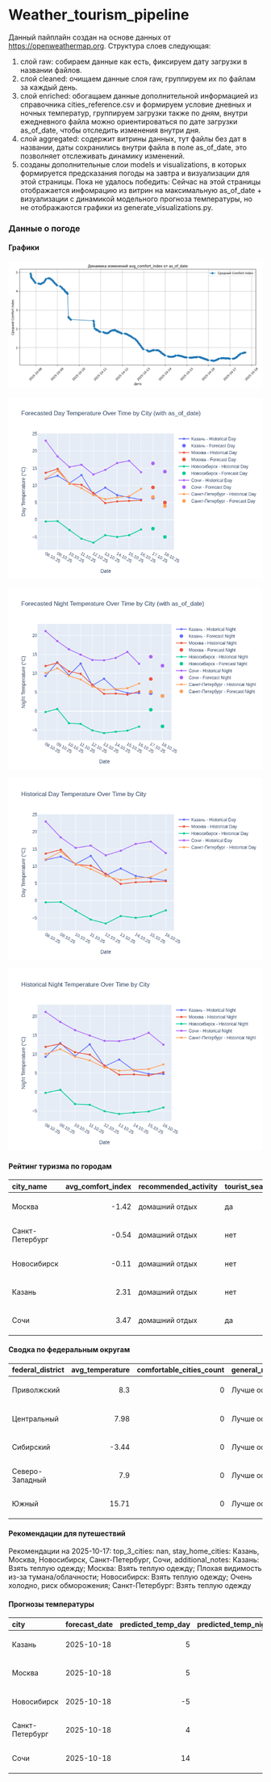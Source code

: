 # Weather_tourism_pipeline
Данный пайплайн создан на основе данных от https://openweathermap.org.
Структура слоев следующая:
  1) слой raw: 
  собираем данные как есть, фиксируем дату загрузки в названии файлов.
  2) слой cleaned:
  очищаем данные слоя raw, группируем их по файлам за каждый день.
  3) слой enriched:
  обогащаем данные дополнительной информацией из справочника cities_reference.csv и формируем условие дневных и ночных температур,
  группируем загрузки также по дням, внутри ежедневного файла можно ориентироваться по дате загрузки as_of_date, чтобы отследить изменения внутри дня.
  4) слой aggregated:
   содержит витрины данных, тут файлы без дат в названии, даты сохранились внутри файла в поле as_of_date, это позволняет отслеживать динамику изменений.
  6) созданы дополнительные слои models и visualizations, в которых формируется предсказания погоды на завтра и визуализации для этой страницы.
  Пока не удалось победить: Сейчас на этой страницы отображается инфомрацию из витрин на максимальную as_of_date + визуализации с динамикой модельного прогноза температуры, 
  но не отображаются графики из generate_visualizations.py.
<!-- WEATHER DATA START -->
### Данные о погоде

#### Графики
![Comfort Index Trend](data/visualizations/comfort_index_trend.png)

![Forecasted Day Temperature](data/visualizations/forecasted_day_temperature.png)

![Forecasted Night Temperature](data/visualizations/forecasted_night_temperature.png)

![Historical Day Temperature](data/visualizations/historical_day_temperature.png)

![Historical Night Temperature](data/visualizations/historical_night_temperature.png)

#### Рейтинг туризма по городам
| city_name       |   avg_comfort_index | recommended_activity   | tourist_season_match   | tourism_season   | tour_recommendation       | as_of_date          |
|:----------------|--------------------:|:-----------------------|:-----------------------|:-----------------|:--------------------------|:--------------------|
| Москва          |               -1.42 | домашний отдых         | да                     | Круглогодично    | домашний отдых в сезон    | 2025-10-17 16:46:00 |
| Санкт-Петербург |               -0.54 | домашний отдых         | нет                    | Май-Сентябрь     | домашний отдых вне сезона | 2025-10-17 16:46:00 |
| Новосибирск     |               -0.11 | домашний отдых         | нет                    | Июнь-Август      | домашний отдых вне сезона | 2025-10-17 16:46:00 |
| Казань          |                2.31 | домашний отдых         | нет                    | Май-Сентябрь     | домашний отдых вне сезона | 2025-10-17 16:46:00 |
| Сочи            |                3.47 | домашний отдых         | да                     | Май-Октябрь      | домашний отдых в сезон    | 2025-10-17 16:46:00 |

#### Сводка по федеральным округам
| federal_district   |   avg_temperature |   comfortable_cities_count | general_recommendation   | as_of_date          |
|:-------------------|------------------:|---------------------------:|:-------------------------|:--------------------|
| Приволжский        |              8.3  |                          0 | Лучше остаться дома      | 2025-10-17 16:46:00 |
| Центральный        |              7.98 |                          0 | Лучше остаться дома      | 2025-10-17 16:46:00 |
| Сибирский          |             -3.44 |                          0 | Лучше остаться дома      | 2025-10-17 16:46:00 |
| Северо-Западный    |              7.9  |                          0 | Лучше остаться дома      | 2025-10-17 16:46:00 |
| Южный              |             15.71 |                          0 | Лучше остаться дома      | 2025-10-17 16:46:00 |

#### Рекомендации для путешествий
Рекомендации на 2025-10-17: top_3_cities: nan, stay_home_cities: Казань, Москва, Новосибирск, Санкт-Петербург, Сочи, additional_notes: Казань: Взять теплую одежду; Москва: Взять теплую одежду; Плохая видимость из-за тумана/облачности; Новосибирск: Взять теплую одежду; Очень холодно, риск обморожения; Санкт-Петербург: Взять теплую одежду

#### Прогнозы температуры
| city            | forecast_date   |   predicted_temp_day |   predicted_temp_night | model_type       | as_of_date          |
|:----------------|:----------------|---------------------:|-----------------------:|:-----------------|:--------------------|
| Казань          | 2025-10-18      |                    5 |                      4 | LinearRegression | 2025-10-17 16:47:08 |
| Москва          | 2025-10-18      |                    5 |                      4 | LinearRegression | 2025-10-17 16:47:08 |
| Новосибирск     | 2025-10-18      |                   -5 |                     -4 | LinearRegression | 2025-10-17 16:47:08 |
| Санкт-Петербург | 2025-10-18      |                    4 |                      4 | LinearRegression | 2025-10-17 16:47:08 |
| Сочи            | 2025-10-18      |                   14 |                     12 | LinearRegression | 2025-10-17 16:47:08 |


<!-- WEATHER DATA END -->
